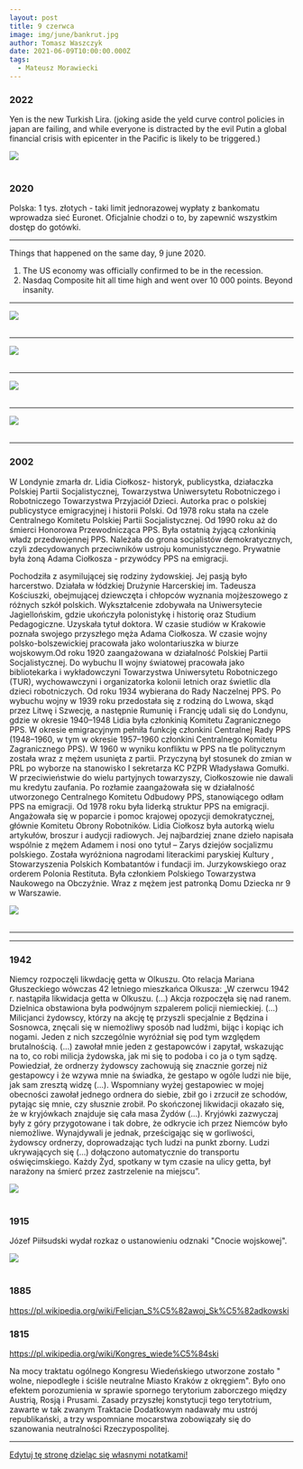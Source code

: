 ```yaml
---
layout: post
title: 9 czerwca
image: img/june/bankrut.jpg
author: Tomasz Waszczyk
date: 2021-06-09T10:00:00.000Z
tags:
  - Mateusz Morawiecki
---
```


### 2022

Yen is the new Turkish Lira.
(joking aside the yeld curve control policies in japan are failing, and while everyone is distracted by the evil Putin a global financial crisis with epicenter in the Pacific is likely to be triggered.)

<img src="./img/june/yen.jpeg"><br><br>

### 2020

Polska: 1 tys. złotych - taki limit jednorazowej wypłaty z bankomatu wprowadza sieć Euronet. Oficjalnie chodzi o to, by zapewnić wszystkim dostęp do gotówki.

---

Things that happened on the same day, 9 june 2020.

1. The US economy was officially confirmed to be in the recession.
2. Nasdaq Composite hit all time high and went over 10 000 points.
Beyond insanity.

---

<img src="./img/june/florczyk.jpeg"><br><br>

---

<img src="./img/june/trump.jpeg"><br><br>

---

<img src="./img/june/media.jpg"><br><br>

---

<img src="./img/june/bankrut.jpg"><br><br>

---

### 2002

W Londynie zmarła dr. Lidia Ciołkosz- historyk, publicystka, działaczka Polskiej Partii Socjalistycznej, Towarzystwa Uniwersytetu Robotniczego i Robotniczego Towarzystwa Przyjaciół Dzieci. Autorka prac o polskiej publicystyce emigracyjnej i historii Polski. Od 1978 roku stała na czele Centralnego Komitetu Polskiej Partii Socjalistycznej. Od 1990 roku aż do śmierci Honorowa Przewodnicząca PPS. Była ostatnią żyjącą członkinią władz przedwojennej PPS. Należała do grona socjalistów demokratycznych, czyli zdecydowanych przeciwników ustroju komunistycznego. Prywatnie była żoną Adama Ciołkosza - przywódcy PPS na emigracji.

Pochodziła z asymilującej się rodziny żydowskiej.
Jej pasją było harcerstwo. Działała w łódzkiej Drużynie Harcerskiej im. Tadeusza Kościuszki, obejmującej dziewczęta i chłopców wyznania mojżeszowego z różnych szkół polskich.
Wykształcenie zdobywała na Uniwersytecie Jagiellońskim, gdzie ukończyła polonistykę i historię oraz Studium Pedagogiczne. Uzyskała tytuł doktora. W czasie studiów w Krakowie poznała swojego przyszłego męża Adama Ciołkosza. W czasie wojny polsko-bolszewickiej pracowała jako wolontariuszka w biurze wojskowym.Od roku 1920 zaangażowana w działalność Polskiej Partii Socjalistycznej. Do wybuchu II wojny światowej pracowała jako bibliotekarka i wykładowczyni Towarzystwa Uniwersytetu Robotniczego (TUR), wychowawczyni i organizatorka kolonii letnich oraz świetlic dla dzieci robotniczych. Od roku 1934 wybierana do Rady Naczelnej PPS. Po wybuchu wojny w 1939 roku przedostała się z rodziną do Lwowa, skąd przez Litwę i Szwecję, a następnie Rumunię i Francję udali się do Londynu, gdzie w okresie 1940–1948 Lidia była członkinią Komitetu Zagranicznego PPS. W okresie emigracyjnym pełniła funkcję członkini Centralnej Rady PPS (1948–1960, w tym w okresie 1957–1960 członkini Centralnego Komitetu Zagranicznego PPS). W 1960 w wyniku konfliktu w PPS na tle politycznym została wraz z mężem usunięta z partii. Przyczyną był stosunek do zmian w PRL po wyborze na stanowisko I sekretarza KC PZPR Władysława Gomułki. W przeciwieństwie do wielu partyjnych towarzyszy, Ciołkoszowie nie dawali mu kredytu zaufania. Po rozłamie zaangażowała się w działalność utworzonego Centralnego Komitetu Odbudowy PPS, stanowiącego odłam PPS na emigracji. Od 1978 roku była liderką struktur PPS na emigracji. Angażowała się w poparcie i pomoc krajowej opozycji demokratycznej, głównie Komitetu Obrony Robotników.
Lidia Ciołkosz była autorką wielu artykułów, broszur i audycji radiowych. Jej najbardziej znane dzieło napisała wspólnie z mężem Adamem i nosi ono tytuł – Zarys dziejów socjalizmu polskiego. Została wyróżniona nagrodami literackimi paryskiej Kultury , Stowarzyszenia Polskich Kombatantów i fundacji im. Jurzykowskiego oraz orderem Polonia Restituta. Była członkiem Polskiego Towarzystwa Naukowego na Obczyźnie.
Wraz z mężem jest patronką Domu Dziecka nr 9 w Warszawie.

<img src="./img/june/ciolkosz.jpg"><br><br>

---

---

### 1942

Niemcy rozpoczęli likwdację getta w Olkuszu.
Oto relacja Mariana Głuszeckiego wówczas 42 letniego mieszkańca Olkusza:
„W czerwcu 1942 r. nastąpiła likwidacja getta w Olkuszu. (…) Akcja rozpoczęła się nad ranem. Dzielnica obstawiona była podwójnym szpalerem policji niemieckiej. (…) Milicjanci żydowscy, którzy na akcję tę przyszli specjalnie z Będzina i Sosnowca, znęcali się w niemożliwy sposób nad ludźmi, bijąc
i kopiąc ich nogami. Jeden z nich szczególnie wyróżniał się pod tym względem brutalnością.
(…) zawołał mnie jeden z gestapowców
i zapytał, wskazując na to, co robi milicja
żydowska, jak mi się to podoba i co ja o tym sądzę. Powiedział, że ordnerzy żydowscy zachowują się znacznie gorzej niż gestapowcy i że wzywa mnie na świadka, że gestapo w ogóle ludzi nie bije, jak sam zresztą widzę (…). Wspomniany wyżej gestapowiec w mojej
obecności zawołał jednego ordnera do siebie, zbił go i zrzucił ze schodów, pytając się mnie, czy słusznie zrobił. Po skończonej likwidacji okazało się, że w kryjówkach znajduje się cała masa Żydów (…). Kryjówki zazwyczaj były
z góry przygotowane i tak dobre, że odkrycie ich przez Niemców było niemożliwe.
Wynajdywali je jednak, prześcigając się
w gorliwości, żydowscy ordnerzy,
doprowadzając tych ludzi na punkt zborny.
Ludzi ukrywających się (…) dołączono
automatycznie do transportu oświęcimskiego.
Każdy Żyd, spotkany w tym czasie na ulicy getta, był narażony na śmierć przez
zastrzelenie na miejscu”.

<img src="./img/june/olkusz.jpg"><br><br>

### 1915

Józef Piiłsudski wydał rozkaz o ustanowieniu odznaki "Cnocie wojskowej".

<img src="./img/june/odznaka.jpg"><br><br>

### 1885

https://pl.wikipedia.org/wiki/Felicjan_S%C5%82awoj_Sk%C5%82adkowski

### 1815

https://pl.wikipedia.org/wiki/Kongres_wiede%C5%84ski

Na mocy traktatu ogólnego Kongresu Wiedeńskiego utworzone zostało " wolne, niepodległe i ściśle neutralne Miasto Kraków z okręgiem". Było ono efektem porozumienia w sprawie spornego terytorium zaborczego między Austrią, Rosją i Prusami. Zasady przyszłej konstytucji tego terytotrium, zawarte w tak zwanym Traktacie Dodatkowym nadawały mu ustrój republikański, a trzy wspomniane mocarstwa zobowiązały się do szanowania neutralności Rzeczypospolitej.

---

<a href="https://github.com/TomaszWaszczyk/historia.waszczyk.com/edit/master/src/content/june-9.md" target="_blank">Edytuj tę stronę dzieląc się własnymi notatkami!</a>
